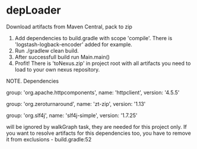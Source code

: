 # depLoader
Download artifacts from Maven Central, pack to zip

1. Add dependencies to build.gradle with scope 'compile'. There is 'logstash-logback-encoder' added for example.
2. Run ./gradlew clean build.
3. After successfull build run Main.main()
4. Profit! There is 'toNexus.zip' in project root with all artifacts you need to load to your own nexus repository.

NOTE.
Dependencies

  group: 'org.apache.httpcomponents', name: 'httpclient', version: '4.5.5'
  
  group: 'org.zeroturnaround', name: 'zt-zip', version: '1.13'
  
  group: 'org.slf4j', name: 'slf4j-simple', version: '1.7.25'

will be ignored by walkGraph task, they are needed for this project only. If you want to resolve artifacts for this 
dependencies too, you have to remove it from exclusions - build.gradle:52
